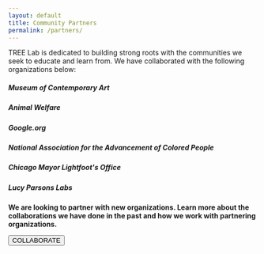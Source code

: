```yaml
---
layout: default
title: Community Partners
permalink: /partners/
---
```

<link rel="stylesheet" href="{{site.baseurl}}/assets/css/community_partners.css">
<main>
    <p>TREE Lab is dedicated to building strong roots with the communities we seek to educate and learn from. We have collaborated with the following organizations below:</p>
    <div class = "comm-org-list">
      <div class="card">
        <div class="card-image" style="background-image: url('/website/assets/images/community_partners_images/mca_chicago.jpg')" onclick="window.location.href='https://mcachicago.org/'"></div>
        <div class = "comm_org-name">
          <div class = "card-text"><h5>Museum of Contemporary Art</h5></div>
        </div>
      </div>
      <div class="card">
        <div class="card-image" style="background-image: url('/website/assets/images/community_partners_images/naacp.png')" onclick="window.location.href='https://www.naacp.org/about-us/'"></div>
        <div class = "comm_org-name">
          <div class = "card-text"><h5>Animal Welfare</h5></div>
        </div>
      </div>
      <div class="card">
        <div class="card-image" style="background-image: url('/website/assets/images/community_partners_images/naacp.png')" onclick="window.location.href='https://www.naacp.org/about-us/'"></div>
        <div class = "comm_org-name">
          <div class = "card-text"><h5>Google.org</h5></div>
        </div>
      </div>
      <div class="card">
        <div class="card-image" style="background-image: url('/website/assets/images/community_partners_images/naacp.png')" onclick="window.location.href='https://www.naacp.org/about-us/'"></div>
        <div class = "comm_org-name">
          <div class = "card-text"><h5>National Association for the Advancement of Colored People</h5></div>
        </div>
      </div>
      <div class="card">
        <div class="card-image" style="background-image: url('/website/assets/images/community_partners_images/naacp.png')" onclick="window.location.href='https://www.naacp.org/about-us/'"></div>
        <div class = "comm_org-name">
          <div class = "card-text"><h5>Chicago Mayor Lightfoot's Office</h5></div>
        </div>
      </div>
      <div class="card">
        <div class="card-image" style="background-image: url('/website/assets/images/community_partners_images/LPL.jpg')" onclick="window.location.href='https://lucyparsonslabs.com/'"></div>
        <div class = "comm_org-name">
          <div class = "card-text"><h5>Lucy Parsons Labs</h5></div>
        </div>
      </div>
    </div>
    <div class="collab-card">
      <p><b>We are looking to partner with new organizations. Learn more about the collaborations we have done in the past and how we work with partnering organizations.</b></p>
      <div class="align-center">
        <button onclick="window.location.href='{{site.baseurl}}/collaborate/'">COLLABORATE</button>
      </div>
    </div>
</main>

